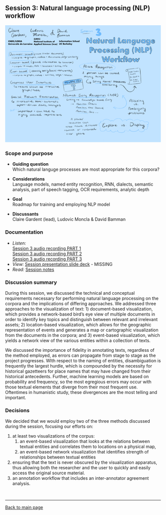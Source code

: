 ## Session 3: Natural language processing (NLP) workflow
![graphic recording session 3](../images/graphic-recording-session3.png)

### Scope and purpose
- **Guiding question**  
  Which natural languge processes are most appropriate for this corpora?  

-	**Considerations**  
  Language models, named entity recognition, RNN, dialects, semantic analysis, part of speech tagging, OCR requirements, analytic depth   

-	**Goal** 	
  Roadmap for training and employing NLP model  

-	**Discussants**	  
  Claire Gardent (lead), Ludovic Moncla & David Bamman


### Documentation  
- *Listen:*<br/>
    [Session 3 audio recording PART 1](../audio/session3-1of3.mp3?raw=true)<br/>
    [Session 3 audio recording PART 2](../audio/session3-2of3.mp3?raw=true)<br/>
    [Session 3 audio recording PART 3](../audio/session3-3of3.mp3?raw=true)<br/>
- *View:* [Session presentation slide deck](link) - MISSING  
- *Read:* [Session notes](https://docs.google.com/document/d/196V79SznVOMz-1G63dCI5LCIg0iVKNmMWCP2aSaxHw0/edit?usp=sharing)

### Discussion summary
During this session, we discussed the technical and conceptual requirements necessary for performing natural language processing on the corpora and the implications of differing approaches. We addressed three approaches to the visualization of text: 1) document-based visualization, which provides a network-based bird’s eye view of multiple documents in order to identify key topics and distinguish between relevant and irrelevant assets; 2) location-based visualization, which allows for the geographic representation of events and generates a map or cartographic visualization from the documents in the corpora; and 3) event-based visualization, which yields a network view of the various entities within a collection of texts.

We discussed the importance of fidelity in annotating texts, regardless of the method employed, as errors can propagate from stage to stage as the project progresses. WIth respect to the naming of entities, disambiguation is frequently the largest hurdle, which is compounded by the necessity for historical gazetteers for place names that may have changed from their historical antecedents. Further, machine learning models are based on probability and frequency, so the most egregious errors may occur with those textual elements that diverge from their most frequent use. Oftentimes in humanistic study, these divergences are the most telling and important.


### Decisions
We decided that we would employ two of the three methods discussed during the session, focusing our efforts on:
1. at least two visualizations of the corpus:
    1. an event-based visualization that looks at the relations between textual entities and correlates them to locations on a physical map,
    1. an event-based network visualization that identifies strength of relationships between textual entities
2. ensuring that the text is never obscured by the visualization apparatus, thus allowing both the researcher and the user to quickly and easily access the original source material.
3. an annotation workflow that includes an inter-annotator agreement analysis.


&nbsp;

------------------------------

[Back to main page](/empire/)

